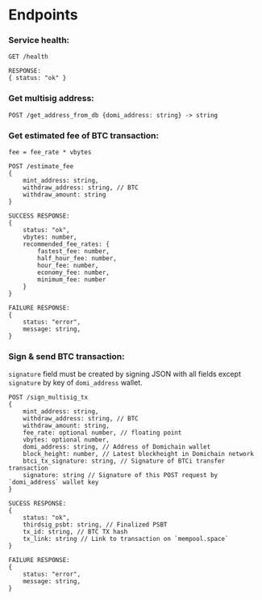 # Endpoints

### Service health:
```
GET /health

RESPONSE:
{ status: "ok" }
```

### Get multisig address:
```
POST /get_address_from_db {domi_address: string} -> string
```

### Get estimated fee of BTC transaction:

`fee = fee_rate * vbytes`

```
POST /estimate_fee
{
    mint_address: string,
    withdraw_address: string, // BTC
    withdraw_amount: string
}

SUCCESS RESPONSE:
{
    status: "ok",
    vbytes: number,
    recommended_fee_rates: {
        fastest_fee: number,
        half_hour_fee: number,
        hour_fee: number,
        economy_fee: number,
        minimum_fee: number
    }
}

FAILURE RESPONSE:
{
    status: "error",
    message: string,
}
```

### Sign & send BTC transaction:

`signature` field must be created by signing JSON with all fields except `signature` by key of `domi_address` wallet.

```
POST /sign_multisig_tx
{
    mint_address: string,
    withdraw_address: string, // BTC
    withdraw_amount: string,
    fee_rate: optional number, // floating point
    vbytes: optional number,
    domi_address: string, // Address of Domichain wallet
    block_height: number, // Latest blockheight in Domichain network
    btci_tx_signature: string, // Signature of BTCi transfer transaction
    signature: string // Signature of this POST request by `domi_address` wallet key
}

SUCESS RESPONSE:
{
    status: "ok",
    thirdsig_psbt: string, // Finalized PSBT
    tx_id: string, // BTC TX hash
    tx_link: string // Link to transaction on `mempool.space`
}

FAILURE RESPONSE:
{
    status: "error",
    message: string,
}
```
